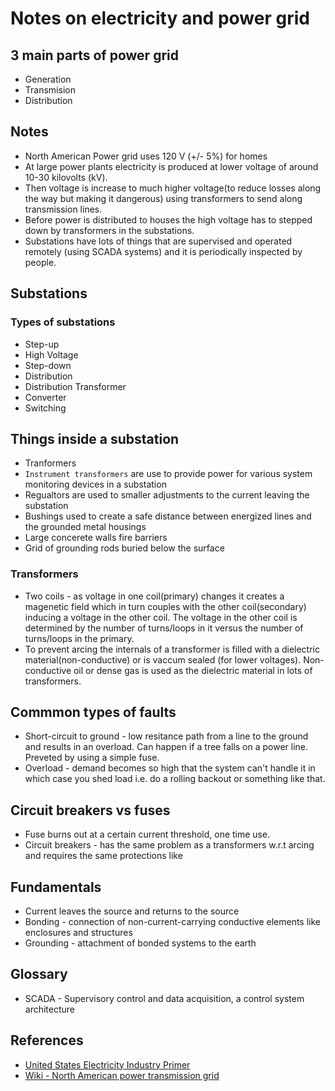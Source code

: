 # Notes on electricity and power grid

## 3 main parts of power grid

- Generation
- Transmision
- Distribution

## Notes

- North American Power grid uses 120 V (+/- 5%) for homes
- At large power plants electricity is produced at lower voltage of around 10-30 kilovolts (kV).
- Then voltage is increase to much higher voltage(to reduce losses along the way but making it dangerous) using transformers to send along transmission lines.
- Before power is distributed to houses the high voltage has to stepped down by transformers in the substations.
- Substations have lots of things that are supervised and operated remotely (using SCADA systems) and it is periodically inspected by people.

## Substations

### Types of substations

- Step-up
- High Voltage
- Step-down
- Distribution
- Distribution Transformer
- Converter
- Switching

## Things inside a substation

- Tranformers
- `Instrument transformers` are use to provide power for various system monitoring devices in a substation
- Regualtors are used to smaller adjustments to the current leaving the substation
- Bushings used to create a safe distance between energized lines and the grounded metal housings
- Large concerete walls fire barriers
- Grid of grounding rods buried below the surface

### Transformers

- Two coils - as voltage in one coil(primary) changes it creates a magenetic field which in turn couples with the other coil(secondary) inducing a voltage in the other coil. The voltage in the other coil is determined by the number of turns/loops in it versus the number of turns/loops in the primary.
- To prevent arcing the internals of a transformer is filled with a dielectric material(non-conductive) or is vaccum sealed (for lower voltages). Non-conductive oil or dense gas is used as the dielectric material in lots of transformers.

## Commmon types of faults

- Short-circuit to ground - low resitance path from a line to the ground and results in an overload. Can happen if a tree falls on a power line. Preveted by using a simple fuse.
- Overload - demand becomes so high that the system can't handle it in which case you shed load i.e. do a rolling backout or something like that.

## Circuit breakers vs fuses

- Fuse burns out at a certain current threshold, one time use.
- Circuit breakers - has the same problem as a transformers w.r.t arcing and requires the same protections like 

## Fundamentals

- Current leaves the source and returns to the source
- Bonding - connection of non-current-carrying conductive elements like enclosures and structures
- Grounding - attachment of bonded systems to the earth

## Glossary

- SCADA - Supervisory control and data acquisition, a control system architecture

## References

- [United States Electricity Industry Primer](https://www.energy.gov/sites/prod/files/2015/12/f28/united-states-electricity-industry-primer.pdf)
- [Wiki - North American power transmission grid](https://en.wikipedia.org/wiki/North_American_power_transmission_grid)
